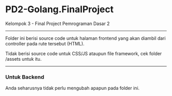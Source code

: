 # PD2-Golang.FinalProject
Kelompok 3 - Final Project Pemrograman Dasar 2

----

Folder ini berisi source code untuk halaman frontend yang akan diambil dari controller pada rute tersebut (HTML).

Tidak berisi source code untuk CSS/JS ataupun file framework, cek folder /assets untuk itu.

----

### Untuk Backend
Anda seharusnya tidak perlu mengubah apapun pada folder ini.